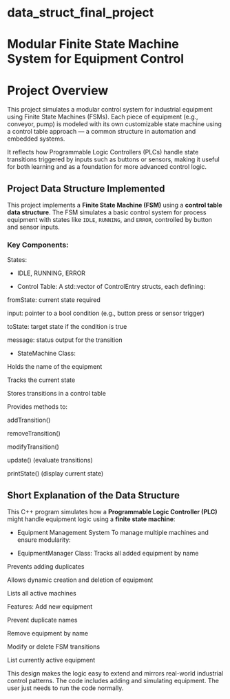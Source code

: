 # data_struct_final_project
# Modular Finite State Machine System for Equipment Control
# Project Overview
This project simulates a modular control system for industrial equipment using Finite State Machines (FSMs). Each piece of equipment (e.g., conveyor, pump) is modeled with its own customizable state machine using a control table approach — a common structure in automation and embedded systems.

It reflects how Programmable Logic Controllers (PLCs) handle state transitions triggered by inputs such as buttons or sensors, making it useful for both learning and as a foundation for more advanced control logic.

##  Project Data Structure Implemented

This project implements a **Finite State Machine (FSM)** using a **control table data structure**. The FSM simulates a basic control system for process equipment with states like `IDLE`, `RUNNING`, and `ERROR`, controlled by button and sensor inputs.

### Key Components:
States:

- IDLE, RUNNING, ERROR

- Control Table:
A std::vector of ControlEntry structs, each defining:

 fromState: current state required

input: pointer to a bool condition (e.g., button press or sensor trigger)

toState: target state if the condition is true

message: status output for the transition

- StateMachine Class:

Holds the name of the equipment

Tracks the current state

Stores transitions in a control table

Provides methods to:

  addTransition()

  removeTransition()

  modifyTransition()

  update() (evaluate transitions)

  printState() (display current state)




## Short Explanation of the Data Structure

This C++ program simulates how a **Programmable Logic Controller (PLC)** might handle equipment logic using a **finite state machine**:
 - Equipment Management System
To manage multiple machines and ensure modularity:

- EquipmentManager Class:
Tracks all added equipment by name

Prevents adding duplicates

Allows dynamic creation and deletion of equipment

Lists all active machines

Features:
 Add new equipment

 Prevent duplicate names

 Remove equipment by name

 Modify or delete FSM transitions

 List currently active equipment

This design makes the logic easy to extend and mirrors real-world industrial control patterns.
The code includes adding and simulating equipment. The user just needs to run the code normally.
